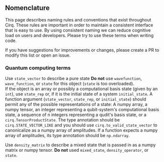 ## Nomenclature

This page describes naming rules and conventions that exist throughout Cirq.
These rules are important in order to maintain a consistent interface that is 
easy to use. By using consistent naming we can reduce cognitive load on 
users and developers. Please try to use these terms when writing code.

If you have suggestions for improvements or changes, please create a PR 
to modify this list or open an issue.

### Quantum computing terms

Use `state_vector` to describe a pure state  **Do not** use `wavefunction`, 
`wave_function`, or `state` for this object (`state` is too overloaded).  
If the object is an array or possibly a computational basis state 
(given by an `int`), use `state_rep` or, if it is the initial state of 
a system `initial_state`.
A function argument (`state_vector`, `state_rep`, or `initial_state`)
should permit any of the possible representations of a state: A numpy
array, a numpy tensor, an integer representing a qubit-system's computational
basis state, a sequence of n integers representing a qudit's basis state,
or a `cirq.TensorProductState`. The type annotation should be
`cirq.STATE_VECTOR_LIKE` and you should use `cirq.to_valid_state_vector`
to canonicalize as a numpy array of amplitudes.
If a function expects a numpy array of amplitudes, its type annotation
should be `np.ndarray`.


Use `density_matrix` to describe a mixed state that is passed in as a numpy
matrix or numpy tensor.  **Do not** used `mixed_state`, `density_operator`, or
`state`.